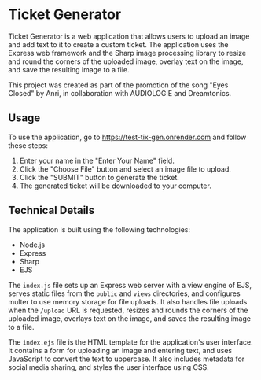 # Ticket Generator

Ticket Generator is a web application that allows users to upload an image and add text to it to create a custom ticket. The application uses the Express web framework and the Sharp image processing library to resize and round the corners of the uploaded image, overlay text on the image, and save the resulting image to a file.

This project was created as part of the promotion of the song "Eyes Closed" by Anri, in collaboration with AUDIOLOGIE and Dreamtonics.

## Usage

To use the application, go to https://test-tix-gen.onrender.com and follow these steps:

1. Enter your name in the "Enter Your Name" field.
2. Click the "Choose File" button and select an image file to upload.
3. Click the "SUBMIT" button to generate the ticket.
4. The generated ticket will be downloaded to your computer.

## Technical Details

The application is built using the following technologies:

- Node.js
- Express
- Sharp
- EJS

The `index.js` file sets up an Express web server with a view engine of EJS, serves static files from the `public` and `views` directories, and configures multer to use memory storage for file uploads. It also handles file uploads when the `/upload` URL is requested, resizes and rounds the corners of the uploaded image, overlays text on the image, and saves the resulting image to a file.

The `index.ejs` file is the HTML template for the application's user interface. It contains a form for uploading an image and entering text, and uses JavaScript to convert the text to uppercase. It also includes metadata for social media sharing, and styles the user interface using CSS.
